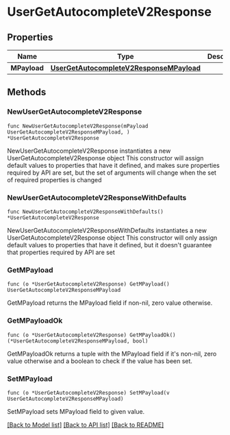 # UserGetAutocompleteV2Response

## Properties

Name | Type | Description | Notes
------------ | ------------- | ------------- | -------------
**MPayload** | [**UserGetAutocompleteV2ResponseMPayload**](UserGetAutocompleteV2ResponseMPayload.md) |  | 

## Methods

### NewUserGetAutocompleteV2Response

`func NewUserGetAutocompleteV2Response(mPayload UserGetAutocompleteV2ResponseMPayload, ) *UserGetAutocompleteV2Response`

NewUserGetAutocompleteV2Response instantiates a new UserGetAutocompleteV2Response object
This constructor will assign default values to properties that have it defined,
and makes sure properties required by API are set, but the set of arguments
will change when the set of required properties is changed

### NewUserGetAutocompleteV2ResponseWithDefaults

`func NewUserGetAutocompleteV2ResponseWithDefaults() *UserGetAutocompleteV2Response`

NewUserGetAutocompleteV2ResponseWithDefaults instantiates a new UserGetAutocompleteV2Response object
This constructor will only assign default values to properties that have it defined,
but it doesn't guarantee that properties required by API are set

### GetMPayload

`func (o *UserGetAutocompleteV2Response) GetMPayload() UserGetAutocompleteV2ResponseMPayload`

GetMPayload returns the MPayload field if non-nil, zero value otherwise.

### GetMPayloadOk

`func (o *UserGetAutocompleteV2Response) GetMPayloadOk() (*UserGetAutocompleteV2ResponseMPayload, bool)`

GetMPayloadOk returns a tuple with the MPayload field if it's non-nil, zero value otherwise
and a boolean to check if the value has been set.

### SetMPayload

`func (o *UserGetAutocompleteV2Response) SetMPayload(v UserGetAutocompleteV2ResponseMPayload)`

SetMPayload sets MPayload field to given value.



[[Back to Model list]](../README.md#documentation-for-models) [[Back to API list]](../README.md#documentation-for-api-endpoints) [[Back to README]](../README.md)


